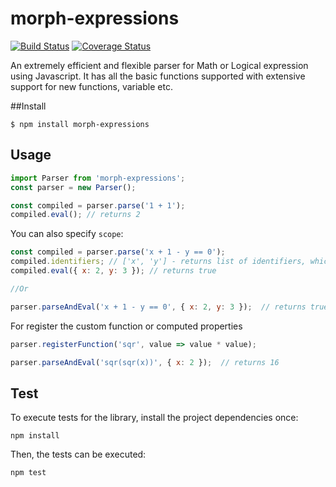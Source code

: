 # morph-expressions

[![Build Status](https://travis-ci.org/abukurov/morph-expressions.svg?branch=master)](https://travis-ci.org/abukurov/morph-expressions)
[![Coverage Status](https://coveralls.io/repos/github/abukurov/morph-expressions/badge.svg?branch=feature%2Frefactor-parser)](https://coveralls.io/github/abukurov/morph-expressions?branch=feature%2Frefactor-parser)

An extremely efficient and flexible parser for Math or Logical expression using Javascript. It has all the basic functions supported with extensive support for new functions, variable etc.

##Install
```
$ npm install morph-expressions
```

## Usage

```javascript
import Parser from 'morph-expressions';
const parser = new Parser();

const compiled = parser.parse('1 + 1');
compiled.eval(); // returns 2
```

You can also specify `scope`:

```javascript
const compiled = parser.parse('x + 1 - y == 0');
compiled.identifiers; // ['x', 'y'] - returns list of identifiers, which used in expression
compiled.eval({ x: 2, y: 3 }); // returns true

//Or

parser.parseAndEval('x + 1 - y == 0', { x: 2, y: 3 });  // returns true
```

For register the custom function or computed properties

```javascript
parser.registerFunction('sqr', value => value * value);

parser.parseAndEval('sqr(sqr(x))', { x: 2 });  // returns 16
```

## Test

To execute tests for the library, install the project dependencies once:

    npm install

Then, the tests can be executed:

    npm test
